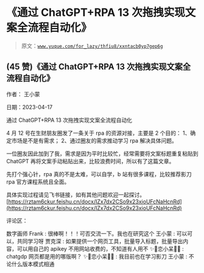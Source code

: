 # 《通过 ChatGPT+RPA 13 次拖拽实现文案全流程自动化》

> 原文：[`www.yuque.com/for_lazy/thfiu8/xxntacb0yp7gep6g`](https://www.yuque.com/for_lazy/thfiu8/xxntacb0yp7gep6g)



## (45 赞)《通过 ChatGPT+RPA 13 次拖拽实现文案全流程自动化》 

作者： 王小蒙 

日期：2023-04-17 

通过 ChatGPT+RPA 13 次拖拽实现文案全流程自动化 

4 月 12 号在生财朋友圈发了一条关于 rpa 的资源对接，主要是 2 个目的： 1、确定市场是不是有需求； 2、通过圈友的需求推动学习 rpa 解决具体问题。 

一位圈友因此加到了我，需求是因为平时比较忙，经常需要将文案标题重复粘贴到 ChatGPT 再将文案手动粘贴出来，比较浪费时间，所以有了这篇文章。 

先打个强心针，rpa 真的不是太难，可以自学，b 站有很多课程，比较推荐影刀 rpa 官方课程系统且全面。 

具体实现过程请见飞书链接，如有其他问题欢迎一起探讨。 [https://rztam6ckur.feishu.cn/docx/IZx7dx2CSo9x23xioUFcNaHcnRd](https://rztam6ckur.feishu.cn/docx/IZx7dx2CSo9x23xioUFcNaHcnRd) 

评论区： 

数字画师 Frank : 很棒啊！！！可否交流一下。我也在研究这个 王小蒙 : 可以可以，共同学习呀 贾克深 : 如果提供一个网页工具，批量导入标题，批量导出内容，可以用自己的 apikey 不用网站收费的，不知道有人用不 ✨🍒恋小呆🍒✨ : chatgdp 网页都是用的哪版啊？ ✨🍒恋小呆🍒✨ : 我目前也在学习影刀 王小蒙 : 不论什么版本模式相通